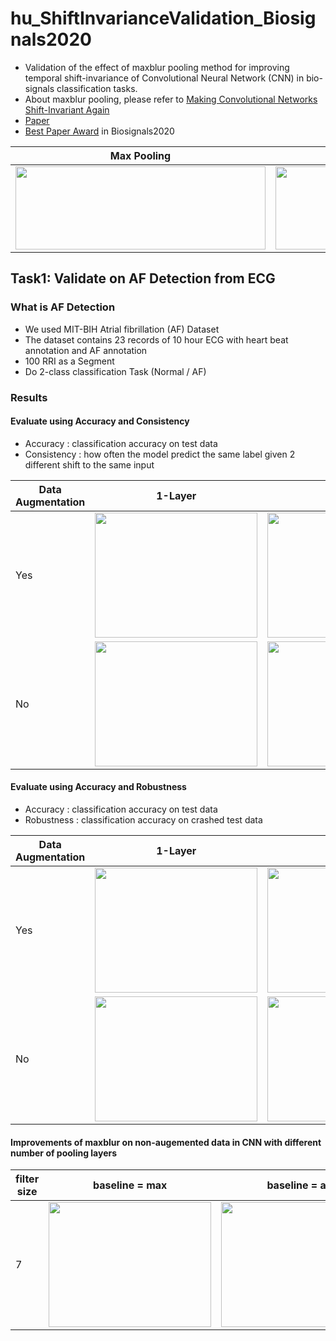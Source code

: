 # hu_ShiftInvarianceValidation_Biosignals2020

- Validation of the effect of maxblur pooling method for improving temporal shift-invariance of Convolutional Neural Network (CNN) in bio-signals classification tasks.
- About maxblur pooling, please refer to [Making Convolutional Networks Shift-Invariant Again](https://richzhang.github.io/antialiased-cnns/)
- [Paper](https://www.insticc.org/node/TechnicalProgram/biostec/2020/presentationDetails/88799)
- [Best Paper Award](https://biosignals.scitevents.org/PreviousAwards.aspx?y=2021) in Biosignals2020

| Max Pooling | Maxblur Pooling|
| --- | --- |
| <img src="https://user-images.githubusercontent.com/34026599/174485379-ff9400a7-45f1-48d3-afd7-3bd6b3a9faac.gif" width="400" height="133" />| <img src="https://user-images.githubusercontent.com/34026599/174485417-c2786373-5984-4f28-b074-563882e01148.gif" width="400" height="133" /> |

## Task1: Validate on AF Detection from ECG

### What is AF Detection
- We used MIT-BIH Atrial fibrillation (AF) Dataset
- The dataset contains 23 records of 10 hour ECG with heart beat annotation and AF annotation
- 100 RRI as a Segment
- Do 2-class classification Task (Normal / AF)


### Results

#### Evaluate using Accuracy and Consistency
- Accuracy : classification accuracy on test data
- Consistency : how often the model predict the same label given 2 different shift to the same input

| Data Augmentation | 1-Layer| 2-Layer| 3-Layer|
| --- | --- | --- | --- |
| Yes | <img src="https://github.com/heilab/hu_ShiftInvarianceValidation_Biosignals_2019/blob/master/AF%20Detection/figs/Scatter_acc-consis/with%20aug/1CNN_w.png" width="260" height="200"/>|<img src="https://github.com/heilab/hu_ShiftInvarianceValidation_Biosignals_2019/blob/master/AF%20Detection/figs/Scatter_acc-consis/with%20aug/2CNN_w.png" width="260" height="200"/>|<img src="https://github.com/heilab/hu_ShiftInvarianceValidation_Biosignals_2019/blob/master/AF%20Detection/figs/Scatter_acc-consis/with%20aug/3CNN_w.png" width="260" height="200"/>|
| No | <img src="https://github.com/heilab/hu_ShiftInvarianceValidation_Biosignals_2019/blob/master/AF%20Detection/figs/Scatter_acc-consis/without%20aug/1CNN_wo_improvement.png" width="260" height="200"/>|<img src="https://github.com/heilab/hu_ShiftInvarianceValidation_Biosignals_2019/blob/master/AF%20Detection/figs/Scatter_acc-consis/without%20aug/2CNN_wo_improvement.png" width="260" height="200"/>|<img src="https://github.com/heilab/hu_ShiftInvarianceValidation_Biosignals_2019/blob/master/AF%20Detection/figs/Scatter_acc-consis/without%20aug/3CNN_wo_improvement.png" width="260" height="200"/>|


#### Evaluate using Accuracy and Robustness
- Accuracy : classification accuracy on test data
- Robustness : classification accuracy on crashed test data

| Data Augmentation | 1-Layer| 2-Layer| 3-Layer|
| --- | --- | --- | --- |
| Yes | <img src="https://github.com/heilab/hu_ShiftInvarianceValidation_Biosignals_2019/blob/master/AF%20Detection/figs/Scatter_acc-robust/with%20aug/1CNN_w.png" width="260" height="200"/>|<img src="https://github.com/heilab/hu_ShiftInvarianceValidation_Biosignals_2019/blob/master/AF%20Detection/figs/Scatter_acc-robust/with%20aug/2CNN_w.png" width="260" height="200"/>|<img src="https://github.com/heilab/hu_ShiftInvarianceValidation_Biosignals_2019/blob/master/AF%20Detection/figs/Scatter_acc-robust/with%20aug/3CNN_w.png" width="260" height="200"/>|
| No | <img src="https://github.com/heilab/hu_ShiftInvarianceValidation_Biosignals_2019/blob/master/AF%20Detection/figs/Scatter_acc-robust/without%20aug/1CNN_wo_improvement.png" width="260" height="200"/>|<img src="https://github.com/heilab/hu_ShiftInvarianceValidation_Biosignals_2019/blob/master/AF%20Detection/figs/Scatter_acc-robust/without%20aug/2CNN_wo_improvement.png" width="260" height="200"/>|<img src="https://github.com/heilab/hu_ShiftInvarianceValidation_Biosignals_2019/blob/master/AF%20Detection/figs/Scatter_acc-robust/without%20aug/3CNN_wo_improvement.png" width="260" height="200"/>|


#### Improvements of maxblur on non-augemented data in CNN with different number of pooling layers

| filter size | baseline = max | baseline = avg |
| --- | --- |--- |
| 7 | <img src="https://github.com/heilab/hu_ShiftInvarianceValidation_Biosignals_2019/blob/master/AF%20Detection/figs/compare_improv/baseline%3Dmax/maxblur-7%20vs%20max.png" width="260" height="200"/> |<img src="https://github.com/heilab/hu_ShiftInvarianceValidation_Biosignals_2019/blob/master/AF%20Detection/figs/compare_improv/baseline%3Davg/maxblur-7%20vs%20avg.png" width="260" height="200"/>|
